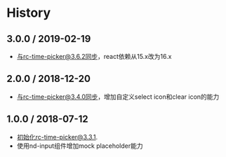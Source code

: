 # History

3.0.0 / 2019-02-19
---------------------------

- 与rc-time-picker@3.6.2同步，react依赖从15.x改为16.x

2.0.0 / 2018-12-20
---------------------------

- 与rc-time-picker@3.4.0同步，增加自定义select icon和clear icon的能力

1.0.0 / 2018-07-12
---------------------------

- 初始化rc-time-picker@3.3.1.
- 使用nd-input组件增加mock placeholder能力
